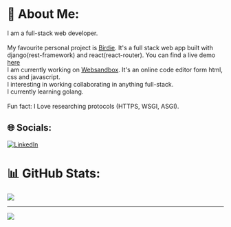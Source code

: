 # 💫 About Me:
I am a full-stack web developer.<br><br>My favourite personal project is [Birdie](https://github.com/ogayanfe/birdie). It's a full stack web app built with django(rest-framework) and react(react-router). You can find a live demo [here](https://birdie.netlify.app) <br>I am currently working on [Websandbox](https://github.com/ogayanfe/websandbox). It's an online code editor form html, css and javascript. <br>I interesting in working collaborating in anything full-stack. <br>I currently learning golang. <br><br>Fun fact: I Love researching protocols (HTTPS, WSGI, ASGI). 


## 🌐 Socials:
[![LinkedIn](https://img.shields.io/badge/LinkedIn-%230077B5.svg?logo=linkedin&logoColor=white)](https://linkedin.com/in/ogayanfe) 

# 📊 GitHub Stats:
![](https://github-readme-stats.vercel.app/api/top-langs/?username=ogayanfe&theme=dark&hide_border=false&include_all_commits=false&count_private=false&layout=compact)

---
[![](https://visitcount.itsvg.in/api?id=ogayanfe&icon=6&color=0)](https://visitcount.itsvg.in)

<!-- Proudly created with GPRM ( https://gprm.itsvg.in ) -->
